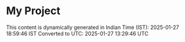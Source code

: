 # My Project

This content is dynamically generated in Indian Time (IST): 2025-01-27 18:59:46 IST
Converted to UTC: 2025-01-27 13:29:46 UTC
